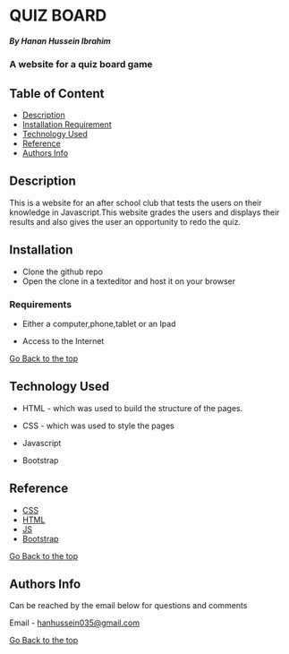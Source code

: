 # QUIZ BOARD
##### By Hanan Hussein Ibrahim
### A website for a quiz board game

## Table of Content

+ [Description](#description)
+ [Installation Requirement](#Requirements)
+ [Technology Used](#technology-used)
+ [Reference](#reference)
+ [Authors Info](#Authors-Info)


## Description
<p>This is a website for an after school club that tests the users on their knowledge in Javascript.This website grades the users and displays their results and also gives the user an opportunity to redo the quiz.
</p>

## Installation
* Clone the github repo
* Open the clone in a texteditor and host it on your browser

### Requirements

* Either a computer,phone,tablet or an Ipad

* Access to the Internet

[Go Back to the top](#By-Hanan-Hussein-Ibrahim)
## Technology Used
* HTML - which was used to build the structure of the pages.

* CSS - which was used to style the pages
* Javascript
* Bootstrap

## Reference
* [CSS](https://developer.mozilla.org/en-US/docs/Web/CSS)
* [HTML](https://developer.mozilla.org/en-US/docs/Glossary/HTML)
* [JS](https://en.wikipedia.org/wiki/JavaScript)
* [Bootstrap](https://getbootstrap.com/)

[Go Back to the top](#By-Hanan-Hussein-Ibrahim)

## Authors Info
Can be reached by the email below for questions and comments 

Email - hanhussein035@gmail.com

[Go Back to the top](#By-Hanan-Hussein-Ibrahim)

